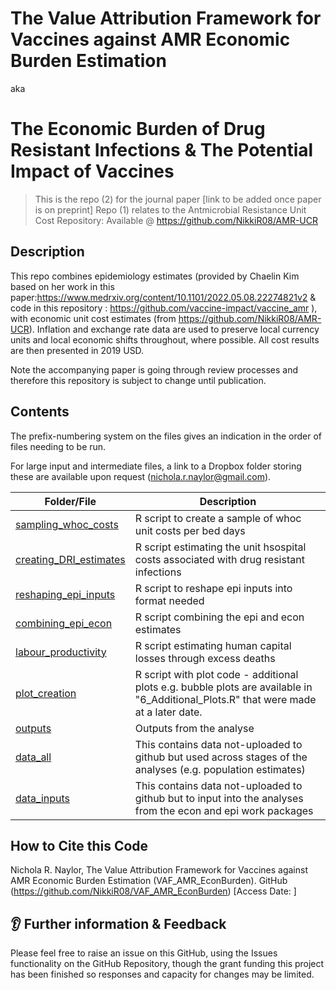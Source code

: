 # The Value Attribution Framework for Vaccines against AMR Economic Burden Estimation
aka
# The Economic Burden of Drug Resistant Infections & The Potential Impact of Vaccines

> This is the repo (2) for the journal paper [link to be added once paper is on preprint]
> Repo (1) relates to the Antmicrobial Resistance Unit Cost Repository: Available @ https://github.com/NikkiR08/AMR-UCR


## Description

This repo combines epidemiology estimates (provided by Chaelin Kim based on her work in this paper:https://www.medrxiv.org/content/10.1101/2022.05.08.22274821v2 & code in this repository : https://github.com/vaccine-impact/vaccine_amr ), with economic unit cost estimates (from https://github.com/NikkiR08/AMR-UCR). Inflation and exchange rate data are used to preserve local currency units and local economic shifts throughout, where possible. All cost results are then presented in 2019 USD.

Note the accompanying paper is going through review processes and therefore this repository is subject to change until publication.

## Contents

The prefix-numbering system on the files gives an indication in the order of files needing to be run. 

For large input and intermediate files, a link to a Dropbox folder storing these are available upon request
(nichola.r.naylor@gmail.com).

Folder/File | Description
-----|------------
[sampling_whoc_costs](https://github.com/NikkiR08/VAF_AMR_EconBurden/tree/main/1a_sampling_whoc_costs.R) | R script to create a sample of whoc unit costs per bed days
[creating_DRI_estimates](https://github.com/NikkiR08/VAF_AMR_EconBurden/tree/main/1_creating_DRI_estimates) | R script estimating the unit hsospital costs associated with drug resistant infections 
[reshaping_epi_inputs](https://github.com/NikkiR08/VAF_AMR_EconBurden/tree/main/2_reshaping_epi_inputs.R) | R script to reshape epi inputs into format needed
[combining_epi_econ](https://github.com/NikkiR08/VAF_AMR_EconBurden/tree/main/3_combining_epi_econ.R) | R script combining the epi and econ estimates
[labour_productivity](https://github.com/NikkiR08/VAF_AMR_EconBurden/tree/main/4_labour_productivity.R) | R script estimating human capital losses through excess deaths
[plot_creation](https://github.com/NikkiR08/VAF_AMR_EconBurden/tree/main/5_plot_creation.R) | R script with plot code - additional plots e.g. bubble plots are available in "6_Additional_Plots.R" that were made at a later date.
[outputs](https://github.com/NikkiR08/VAF_AMR_EconBurden/tree/main/outputs) | Outputs from the analyse
[data_all](https://github.com/NikkiR08/VAF_AMR_EconBurden/tree/main/data_all) | This contains data not-uploaded to github but used across stages of the analyses (e.g. population estimates)
[data_inputs](https://github.com/NikkiR08/VAF_AMR_EconBurden/tree/main/data_all) | This contains data not-uploaded to github but to input into the analyses from the econ and epi work packages

## How to Cite this Code

Nichola R. Naylor, The Value Attribution Framework for Vaccines against AMR Economic Burden Estimation (VAF_AMR_EconBurden). GitHub (https://github.com/NikkiR08/VAF_AMR_EconBurden) [Access Date: ]


## 👂 Further information & Feedback

Please feel free to raise an issue on this GitHub, using the Issues functionality on the GitHub Repository, though the grant funding this project has been finished so responses and capacity for changes may be limited. 
